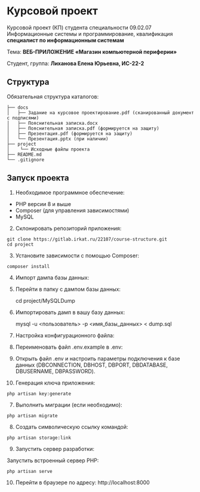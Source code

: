 # Курсовой проект
Курсовой проект (КП) студента специальности 09.02.07 Информационные системы и программирование, квалификация **специалист по информационным системам**

Тема: **ВЕБ-ПРИЛОЖЕНИЕ «Магазин компьютерной периферии»**

Студент, группа: **Лиханова Елена Юрьевна, ИС-22-2**

## Структура
Обязательная структура каталогов:

```
├── docs
│   ├── Задание на курсовое проектирование.pdf (сканированный документ с подписями)
│   ├── Пояснительная записка.docx
│   ├── Пояснительная записка.pdf (формируется на защиту)
│   ├── Презентация.pdf (формируется на защиту)
│   └── Презентация.pptx (при наличии)
├── project
│    └── Исходные файлы проекта
├── README.md
└── .gitignore
```


## Запуск проекта


1. Необходимое программное обеспечение:

  - PHP версии 8 и выше
  - Composer (для управления зависимостями)
  - MySQL

2. Склонировать репозиторий приложения:
```
git clone https://gitlab.irkat.ru/22107/course-structure.git
cd project
```

3. Установите зависимости с помощью Composer:
```
composer install
```

4. Импорт дампа базы данных:

1. Перейти в папку с дампом базы данных:
   
   cd project/MySQLDump
   

   
2. Импортировать дамп в вашу базу данных:
   
   mysql -u <пользователь> -p <имя_базы_данных> < dump.sql
   

5. Настройка конфигурационного файла:

1. Переименовать файл .env.example в .env:
     

2. Открыть файл .env и настроить параметры подключения к базе данных (DBCONNECTION, DBHOST, DBPORT, DBDATABASE, DBUSERNAME, DBPASSWORD).

6. Генерация ключа приложения:
```
php artisan key:generate
```

7. Выполнить миграции (если необходимо):
```
php artisan migrate
```

8. Создать символическую ссылку командой:

```
php artisan storage:link
```

9. Запустить сервер разработки:

Запустить встроенный сервер PHP:
```
php artisan serve
```

10. Перейти в браузере по адресу: http://localhost:8000